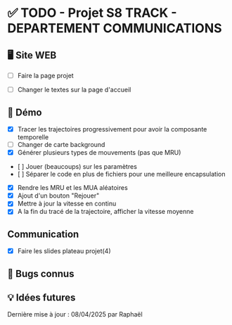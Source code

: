 # ✅ TODO - Projet S8 TRACK - DEPARTEMENT COMMUNICATIONS


## 🖥️ Site WEB
- [ ] Faire la page projet
- [ ] Changer le textes sur la page d'accueil


## 🔌 Démo
- [x] Tracer les trajectoires progressivement pour avoir la composante temporelle
- [ ] Changer de carte background
- [x] Générer plusieurs types de mouvements (pas que MRU)
- [ ] Jouer (beaucoups) sur les paramètres
- [ ] Séparer le code en plus de fichiers pour une meilleure encapsulation
- [x] Rendre les MRU et les MUA aléatoires
- [x] Ajout d'un bouton "Rejouer"
- [x] Mettre à jour la vitesse en continu
- [x] A la fin du tracé de la trajectoire, afficher la vitesse moyenne

## Communication
- [x] Faire les slides plateau projet(4)

## 🐞 Bugs connus


## 💡 Idées futures




Dernière mise à jour : 08/04/2025 par Raphaël  
